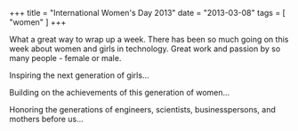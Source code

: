 +++
title = "International Women's Day 2013"
date = "2013-03-08"
tags = [
    "women"
]
+++

What a great way to wrap up a week. There has been so much going on this week
about women and girls in technology. Great work and passion by so many people -
female or male.

Inspiring the next generation of girls...

Building on the achievements of this generation of women...

Honoring the generations of engineers, scientists, businesspersons, and
mothers before us...
